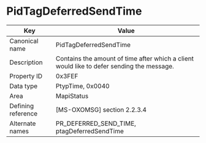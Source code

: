 # PidTagDeferredSendTime

| Key | Value |
|---|---|
| Canonical name | PidTagDeferredSendTime |
| Description | Contains the amount of time after which a client would like to defer sending the message. |
| Property ID | 0x3FEF |
| Data type | PtypTime, 0x0040 |
| Area | MapiStatus |
| Defining reference | [MS-OXOMSG] section 2.2.3.4 |
| Alternate names | PR_DEFERRED_SEND_TIME, ptagDeferredSendTime |
